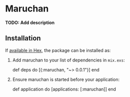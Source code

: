 # Maruchan

**TODO: Add description**

## Installation

If [available in Hex](https://hex.pm/docs/publish), the package can be installed as:

  1. Add maruchan to your list of dependencies in `mix.exs`:

        def deps do
          [{:maruchan, "~> 0.0.1"}]
        end

  2. Ensure maruchan is started before your application:

        def application do
          [applications: [:maruchan]]
        end


